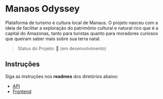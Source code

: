 # Manaos Odyssey

Plataforma de turismo e cultura local de Manaus. O projeto nasceu com a ideia de facilitar a exploração do patrimônio cultural e natural rico que é a capital do Amazonas, tanto para turistas quanto para moradores curiosos que queiram saber mais sobre sua terra natal.

> Status do Projeto: 🚧 (em desenvolvimento)

## Instruções

Siga as instruções nos **readmes** dos diretórios abaixo:
* [API](https://github.com/gustavof04/manaos-odyssey/tree/main/backend)
* [Frontend](https://github.com/gustavof04/manaos-odyssey/tree/main/frontend)
